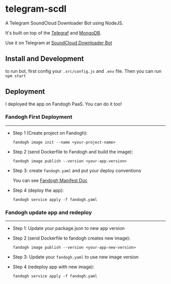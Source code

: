 # telegram-scdl

A Telegram SoundCloud Downloader Bot using NodeJS.

It's built on top of the [Telegraf](http://github.com/telegraf/telegraf) and [MongoDB](https://github.com/mongodb/mongo).

Use it on Telegram at [SoundCloud Downloader Bot](http://t.me/scdl_bot)

## Install and Development

to run bot, first config your `.src/config.js` and `.env` file. Then you can run `npm start`

## Deployment

I deployed the app on Fandogh PaaS. You can do it too!

### Fandogh First Deployment

---

- Step 1 (Create project on Fandogh):

  `fandogh image init --name <your-project-name>`

- Step 2 (send Dockerfile to Fandogh and build the image):

  `fandogh image publish --version <your-app-version>`

- Step 3:
  create `fandogh.yaml` and put your deploy conventions

  You can see [Fandogh Manifest Doc](http://github.com)

- Step 4 (deploy the app):

  `fandogh service apply -f fandogh.yaml`

### Fandogh update app and redeploy

---

- Step 1:
  Update your package.json to new app version
- Step 2 (send Dockerfile to fandogh creates new image):

  `fandogh image publish --version <your-app-new-version>`

- Step 3:
  Update your `fandogh.yaml` to use new image version
- Step 4 (redeploy app with new image):

  `fandogh service apply -f fandogh.yaml`
